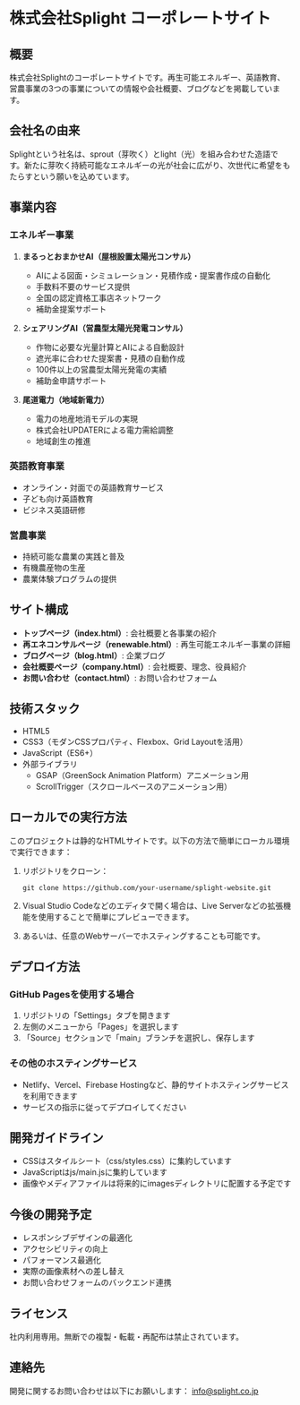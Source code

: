 # 株式会社Splight コーポレートサイト

## 概要

株式会社Splightのコーポレートサイトです。再生可能エネルギー、英語教育、営農事業の3つの事業についての情報や会社概要、ブログなどを掲載しています。

## 会社名の由来

Splightという社名は、sprout（芽吹く）とlight（光）を組み合わせた造語です。新たに芽吹く持続可能なエネルギーの光が社会に広がり、次世代に希望をもたらすという願いを込めています。

## 事業内容

### エネルギー事業
1. **まるっとおまかせAI（屋根設置太陽光コンサル）**
   - AIによる図面・シミュレーション・見積作成・提案書作成の自動化
   - 手数料不要のサービス提供
   - 全国の認定資格工事店ネットワーク
   - 補助金提案サポート

2. **シェアリングAI（営農型太陽光発電コンサル）**
   - 作物に必要な光量計算とAIによる自動設計
   - 遮光率に合わせた提案書・見積の自動作成
   - 100件以上の営農型太陽光発電の実績
   - 補助金申請サポート

3. **尾道電力（地域新電力）**
   - 電力の地産地消モデルの実現
   - 株式会社UPDATERによる電力需給調整
   - 地域創生の推進

### 英語教育事業
- オンライン・対面での英語教育サービス
- 子ども向け英語教育
- ビジネス英語研修

### 営農事業
- 持続可能な農業の実践と普及
- 有機農産物の生産
- 農業体験プログラムの提供

## サイト構成

- **トップページ（index.html）**: 会社概要と各事業の紹介
- **再エネコンサルページ（renewable.html）**: 再生可能エネルギー事業の詳細
- **ブログページ（blog.html）**: 企業ブログ
- **会社概要ページ（company.html）**: 会社概要、理念、役員紹介
- **お問い合わせ（contact.html）**: お問い合わせフォーム

## 技術スタック

- HTML5
- CSS3（モダンCSSプロパティ、Flexbox、Grid Layoutを活用）
- JavaScript（ES6+）
- 外部ライブラリ
  - GSAP（GreenSock Animation Platform）アニメーション用
  - ScrollTrigger（スクロールベースのアニメーション用）

## ローカルでの実行方法

このプロジェクトは静的なHTMLサイトです。以下の方法で簡単にローカル環境で実行できます：

1. リポジトリをクローン：
   ```
   git clone https://github.com/your-username/splight-website.git
   ```

2. Visual Studio Codeなどのエディタで開く場合は、Live Serverなどの拡張機能を使用することで簡単にプレビューできます。

3. あるいは、任意のWebサーバーでホスティングすることも可能です。

## デプロイ方法

### GitHub Pagesを使用する場合

1. リポジトリの「Settings」タブを開きます
2. 左側のメニューから「Pages」を選択します
3. 「Source」セクションで「main」ブランチを選択し、保存します

### その他のホスティングサービス

- Netlify、Vercel、Firebase Hostingなど、静的サイトホスティングサービスを利用できます
- サービスの指示に従ってデプロイしてください

## 開発ガイドライン

- CSSはスタイルシート（css/styles.css）に集約しています
- JavaScriptはjs/main.jsに集約しています
- 画像やメディアファイルは将来的にimagesディレクトリに配置する予定です

## 今後の開発予定

- レスポンシブデザインの最適化
- アクセシビリティの向上
- パフォーマンス最適化
- 実際の画像素材への差し替え
- お問い合わせフォームのバックエンド連携

## ライセンス

社内利用専用。無断での複製・転載・再配布は禁止されています。

## 連絡先

開発に関するお問い合わせは以下にお願いします：
info@splight.co.jp
